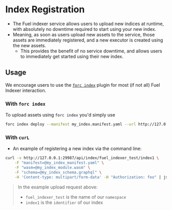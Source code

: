 # Index Registration

- The Fuel indexer service allows users to upload new indices at runtime, with absolutely no downtime required to start using your new index.
- Meaning, as soon as users upload new assets to the service, those assets are immediately registered, and a new executor is created using the new assets. 
  - This provides the benefit of no service downtime, and allows users to immediately get started using their new index.

## Usage

We encourage users to use the [`forc index`](./../../plugins/forc-index.md) plugin for most (if not all) Fuel Indexer interaction.

### With `forc index`

To upload assets using `forc index` you'd simply use

```bash
forc index deploy --manifest my_index.manifest.yaml --url http://127.0.0.1:29987
```

### With `curL`

- An example of registering a new index via the command line:

```bash
curl -v http://127.0.0.1:29987/api/index/fuel_indexer_test/index1 \
    -F "manifest=@my_index_manifest.yaml" \
    -F "wasm=@my_index_module.wasm" \
    -F "schema=@my_index_schema.graphql" \
    -H 'Content-type: multipart/form-data' -H "Authorization: foo" | json_pp
```

> In the example upload request above:
>
> - `fuel_indexer_test` is the name of our `namespace`
> - `index1` is the `identifier` of our index
